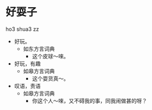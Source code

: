 



# 好耍子
ho3 shua3 zz
+ 好玩。
  * 如东方言词典
    - 这个皮球～唻。
+ 好玩，有趣
  * 如皋方言词典
    - 这个耍货真～。
+ 叹语，责语
  * 如皋方言词典
    - 你这个人～唻，又不碍我的事，同我闹做甚的呀？
